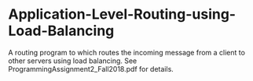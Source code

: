 # Application-Level-Routing-using-Load-Balancing
A routing program to which routes the incoming message from a client to other servers using load balancing. See ProgrammingAssignment2_Fall2018.pdf for details.
